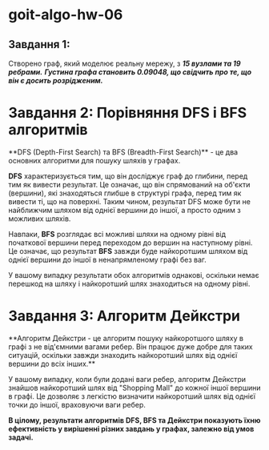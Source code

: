 <h1>goit-algo-hw-06</h1>


<h2>Завдання 1:</h1>

Створено граф, який моделює реальну мережу, з ***15 вузлами та 19 ребрами.***
***Густина графа становить 0.09048, що свідчить про те, що він є досить розрідженим.***

<h1>Завдання 2: Порівняння DFS і BFS алгоритмів</h1>
**DFS (Depth-First Search) та BFS (Breadth-First Search)** - це два основних алгоритми для пошуку шляхів у графах.

**DFS** характеризується тим, що він досліджує граф до глибини, перед тим як вивести результат. Це означає, що він спрямований на об'єкти (вершини), які знаходяться глибше в структурі графа, перед тим як вивести ті, що на поверхні. Таким чином, результат DFS може бути не найближчим шляхом від однієї вершини до іншої, а просто одним з можливих шляхів.

Навпаки, **BFS** розглядає всі можливі шляхи на одному рівні від початкової вершини перед переходом до вершин на наступному рівні. Це означає, що результат **BFS** завжди буде найкоротшим шляхом від однієї вершини до іншої в ненапрямленому графі без ваг.

У вашому випадку результати обох алгоритмів однакові, оскільки немає перешкод на шляху і найкоротший шлях знаходиться на одному рівні.

<h1>Завдання 3: Алгоритм Дейкстри</h1>
**Алгоритм Дейкстри - це алгоритм пошуку найкоротшого шляху в графі з не від'ємними вагами ребер. Він працює дуже добре для таких ситуацій, оскільки завжди знаходить найкоротший шлях від однієї вершини до всіх інших.**

У вашому випадку, коли були додані ваги ребер, алгоритм Дейкстри знайшов найкоротший шлях від "Shopping Mall" до кожної іншої вершини в графі. Це дозволяє з легкістю визначити найкоротший шлях від однієї точки до іншої, враховуючи ваги ребер.

**В цілому, результати алгоритмів DFS, BFS та Дейкстри показують їхню ефективність у вирішенні різних завдань у графах, залежно від умов задачі.**
